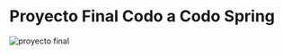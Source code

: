 # Proyecto Final Codo a Codo Spring



![proyecto final](https://github.com/Leangon/agencia-services/assets/116129705/807b1181-ecaf-491f-a7cc-2c9d566bb59f)




